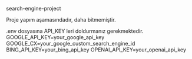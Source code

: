 search-engine-project

Proje yapım aşamasındadır, daha bitmemiştir.

.env dosyasına API_KEY leri doldurmanız gerekmektedir.
GOOGLE_API_KEY=your_google_api_key
GOOGLE_CX=your_google_custom_search_engine_id
BING_API_KEY=your_bing_api_key
OPENAI_API_KEY=your_openai_api_key
